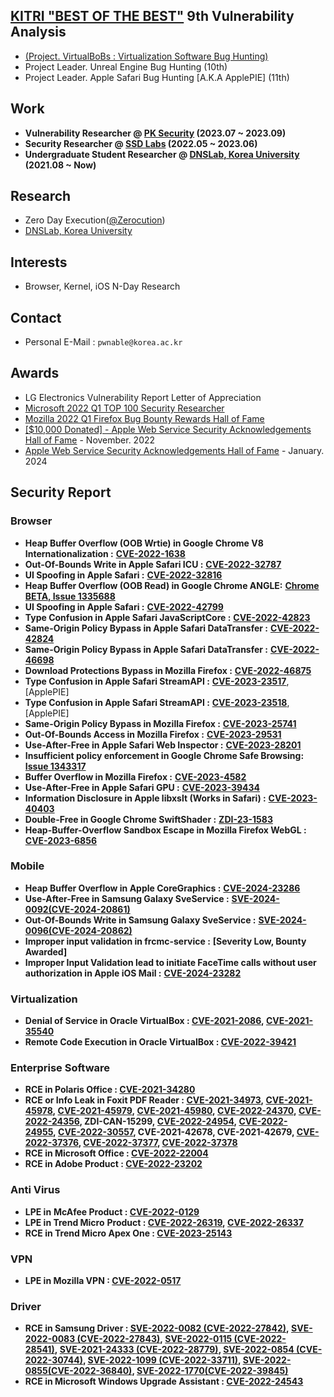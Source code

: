 ## [KITRI "BEST OF THE BEST"](https://kitribob.kr/) 9th Vulnerability Analysis 
- [(Project. VirtualBoBs : Virtualization Software Bug Hunting)](https://github.com/VirtualBoBs)
- Project Leader. Unreal Engine Bug Hunting (10th)
- Project Leader. Apple Safari Bug Hunting [A.K.A ApplePIE] (11th)

## Work

- **Vulnerability Researcher @ [PK Security](https://pksecurity.io/) (2023.07 ~ 2023.09)** 
- **Security Researcher @ [SSD Labs](https://ssd-disclosure.com/) (2022.05 ~ 2023.06)**
- **Undergraduate Student Researcher @ [DNSLab, Korea University](https://dnslab.korea.ac.kr/) (2021.08 ~ Now)**

## Research

- Zero Day Execution([@Zerocution](https://twitter.com/Zerocution))
- [DNSLab, Korea University](https://dnslab.korea.ac.kr/)

## Interests
- Browser, Kernel, iOS N-Day Research

## Contact

- Personal E-Mail : `pwnable@korea.ac.kr`

## Awards
- LG Electronics Vulnerability Report Letter of Appreciation
- [Microsoft 2022 Q1 TOP 100 Security Researcher](https://msrc.microsoft.com/leaderboard)
- [Mozilla 2022 Q1 Firefox Bug Bounty Rewards Hall of Fame](https://www.mozilla.org/en-US/security/bug-bounty/hall-of-fame/)
- [[$10,000 Donated] - Apple Web Service Security Acknowledgements Hall of Fame](https://support.apple.com/ko-kr/HT213636) - November. 2022
- [Apple Web Service Security Acknowledgements Hall of Fame](https://support.apple.com/en-us/HT201536) - January. 2024

## Security Report 

### Browser

- **Heap Buffer Overflow (OOB Wrtie) in Google Chrome V8 Internationalization :** **[CVE-2022-1638](https://chromereleases.googleblog.com/2022/05/stable-channel-update-for-desktop_10.html)**
- **Out-Of-Bounds Write in Apple Safari ICU :** **[CVE-2022-32787](https://support.apple.com/ko-kr/HT213346)**
- **UI Spoofing in Apple Safari :** **[CVE-2022-32816](https://support.apple.com/ko-kr/HT213346)**
- **Heap Buffer Overflow (OOB Read) in Google Chrome ANGLE:** **[Chrome BETA, Issue 1335688](https://bugs.chromium.org/p/chromium/issues/detail?id=1335688)**
- **UI Spoofing in Apple Safari :** **[CVE-2022-42799](https://support.apple.com/ko-kr/HT213495)**
- **Type Confusion in Apple Safari JavaScriptCore :** **[CVE-2022-42823](https://support.apple.com/ko-kr/HT213495)**
- **Same-Origin Policy Bypass in Apple Safari DataTransfer :** **[CVE-2022-42824](https://support.apple.com/ko-kr/HT213495)**
- **Same-Origin Policy Bypass in Apple Safari DataTransfer :** **[CVE-2022-46698](https://support.apple.com/ko-kr/HT213537)**
- **Download Protections Bypass in Mozilla Firefox :** **[CVE-2022-46875](https://www.mozilla.org/en-US/security/advisories/mfsa2022-51/#CVE-2022-46875)**
- **Type Confusion in Apple Safari StreamAPI :** **[CVE-2023-23517](https://support.apple.com/ko-kr/HT213600)**, [ApplePIE] 
- **Type Confusion in Apple Safari StreamAPI :** **[CVE-2023-23518](https://support.apple.com/ko-kr/HT213600)**, [ApplePIE] 
- **Same-Origin Policy Bypass in Mozilla Firefox :** **[CVE-2023-25741](https://www.mozilla.org/en-US/security/advisories/mfsa2023-05/#CVE-2023-25741)**
- **Out-Of-Bounds Access in Mozilla Firefox :** **[CVE-2023-29531](https://www.mozilla.org/en-US/security/advisories/mfsa2023-13/#CVE-2023-29531)**
- **Use-After-Free in Apple Safari Web Inspector :** **[CVE-2023-28201](https://support.apple.com/en-us/HT213671)**
- **Insufficient policy enforcement in Google Chrome Safe Browsing:** **[Issue 1343317](https://bugs.chromium.org/p/chromium/issues/detail?id=1343317)**
- **Buffer Overflow in Mozilla Firefox :** **[CVE-2023-4582](https://www.mozilla.org/en-US/security/advisories/mfsa2023-34/#CVE-2023-4582)**
- **Use-After-Free in Apple Safari GPU :** **[CVE-2023-39434](https://support.apple.com/en-us/HT213940)**
- **Information Disclosure in Apple libxslt (Works in Safari) :** **[CVE-2023-40403](https://support.apple.com/en-us/HT213940)**
- **Double-Free in Google Chrome SwiftShader :** **[ZDI-23-1583](https://www.zerodayinitiative.com/advisories/ZDI-23-1583/)**
- **Heap-Buffer-Overflow Sandbox Escape in Mozilla Firefox WebGL :** **[CVE-2023-6856](https://www.mozilla.org/en-US/security/advisories/mfsa2023-56/#CVE-2023-6856)**

### Mobile

- **Heap Buffer Overflow in Apple CoreGraphics :** **[CVE-2024-23286](https://support.apple.com/en-us/HT214081)**
- **Use-After-Free in Samsung Galaxy SveService :** **[SVE-2024-0092(CVE-2024-20861)](https://security.samsungmobile.com/securityUpdate.smsb)**
- **Out-Of-Bounds Write in Samsung Galaxy SveService :** **[SVE-2024-0096(CVE-2024-20862)](https://security.samsungmobile.com/securityUpdate.smsb)**
- **Improper input validation in frcmc-service :** **[Severity Low, Bounty Awarded]**
- **Improper Input Validation lead to initiate FaceTime calls without user authorization in Apple iOS Mail :** **[CVE-2024-23282](https://support.apple.com/en-us/HT214101)**

### Virtualization

- **Denial of Service in Oracle VirtualBox : [CVE-2021-2086](https://www.oracle.com/security-alerts/cpujan2021.html), [CVE-2021-35540](https://www.oracle.com/security-alerts/cpuoct2021.html)**
- **Remote Code Execution in Oracle VirtualBox : [CVE-2022-39421](https://www.oracle.com/security-alerts/cpuoct2022.html)**

### Enterprise Software

- **RCE in Polaris Office : [CVE-2021-34280](https://cve.mitre.org/cgi-bin/cvename.cgi?name=CVE-2021-34280)**
- **RCE or Info Leak in Foxit PDF Reader : [CVE-2021-34973](https://www.zerodayinitiative.com/advisories/ZDI-21-1204/), [CVE-2021-45978](https://cve.mitre.org/cgi-bin/cvename.cgi?name=CVE-2021-45978), [CVE-2021-45979](https://cve.mitre.org/cgi-bin/cvename.cgi?name=CVE-2021-45979), [CVE-2021-45980](https://cve.mitre.org/cgi-bin/cvename.cgi?name=CVE-2021-45980), [CVE-2022-24370](https://www.zerodayinitiative.com/advisories/ZDI-22-266/), [CVE-2022-24356](https://www.zerodayinitiative.com/advisories/ZDI-22-267/), ZDI-CAN-15299, [CVE-2022-24954](https://nvd.nist.gov/vuln/detail/CVE-2022-24954), [CVE-2022-24955](https://nvd.nist.gov/vuln/detail/CVE-2022-24955), [CVE-2022-30557](https://nvd.nist.gov/vuln/detail/CVE-2022-30557), CVE-2021-42678, CVE-2021-42679, [CVE-2022-37376](https://www.zerodayinitiative.com/advisories/ZDI-22-1048/), [CVE-2022-37377](https://www.zerodayinitiative.com/advisories/ZDI-22-1049/), [CVE-2022-37378](https://www.zerodayinitiative.com/advisories/ZDI-22-1050/)**
- **RCE in Microsoft Office : [CVE-2022-22004](https://msrc.microsoft.com/update-guide/vulnerability/CVE-2022-22004)**
- **RCE in Adobe Product : [CVE-2022-23202](https://helpx.adobe.com/security/products/creative-cloud/apsb22-11.html)**

### Anti Virus

- **LPE in** **McAfee Product : [CVE-2022-0129](https://service.mcafee.com/?articleId=TS103243&page=shell&shell=article-view)**
- **LPE in Trend Micro** **Product : [CVE-2022-26319](https://success.trendmicro.com/dcx/s/solution/000290531?language=en_US), [CVE-2022-26337](https://helpcenter.trendmicro.com/en-us/article/TMKA-10954)**
- **RCE in Trend Micro Apex One : [CVE-2023-25143](https://success.trendmicro.com/dcx/s/solution/000292209?language=en_US)**

### VPN

- **LPE in Mozilla VPN : [CVE-2022-0517](https://www.mozilla.org/en-US/security/advisories/mfsa2022-08/)**

### Driver

- **RCE in Samsung Driver : [SVE-2022-0082 (CVE-2022-27842)](https://security.samsungmobile.com/serviceWeb.smsb), [SVE-2022-0083 (CVE-2022-27843)](https://security.samsungmobile.com/serviceWeb.smsb), [SVE-2022-0115 (CVE-2022-28541)](https://security.samsungmobile.com/serviceWeb.smsb), [SVE-2021-24333 (CVE-2022-28779)](https://security.samsungmobile.com/serviceWeb.smsb), [SVE-2022-0854 (CVE-2022-30744)](https://security.samsungmobile.com/serviceWeb.smsb), [SVE-2022-1099 (CVE-2022-33711)](https://security.samsungmobile.com/serviceWeb.smsb), [SVE-2022-0855(CVE-2022-36840)](https://security.samsungmobile.com/serviceWeb.smsb), [SVE-2022-1770(CVE-2022-39845)](https://security.samsungmobile.com/serviceWeb.smsb)**
- **RCE in Microsoft Windows Upgrade Assistant : [CVE-2022-24543](https://msrc.microsoft.com/update-guide/vulnerability/CVE-2022-24543)**
